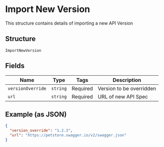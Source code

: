 
# Import New Version

This structure contains details of importing a new API Version

## Structure

`ImportNewVersion`

## Fields

| Name | Type | Tags | Description |
|  --- | --- | --- | --- |
| `versionOverride` | `string` | Required | Version to be overridden |
| `url` | `string` | Required | URL of new API Spec |

## Example (as JSON)

```json
{
  "version_override": "1.2.3",
  "url": "https://petstore.swagger.io/v2/swagger.json"
}
```


